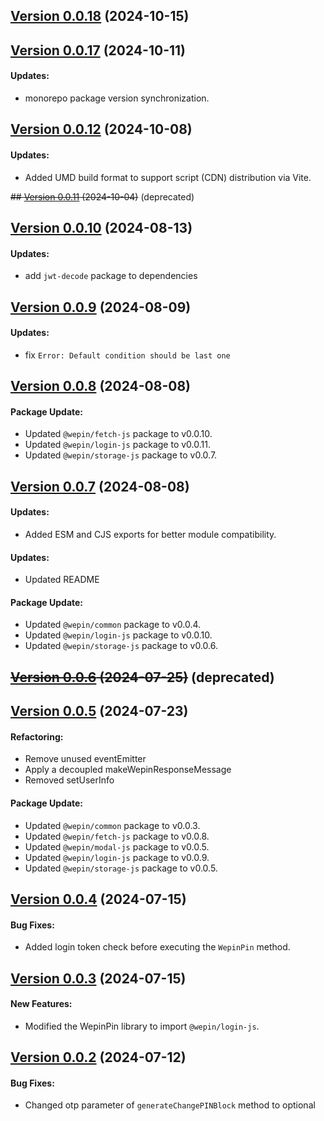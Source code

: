 ## [Version 0.0.18](https://www.npmjs.com/package/@wepin/pin-js/v/0.0.18) (2024-10-15)
## [Version 0.0.17](https://www.npmjs.com/package/@wepin/pin-js/v/0.0.17) (2024-10-11)

#### Updates:
  - monorepo package version synchronization.

## [Version 0.0.12](https://www.npmjs.com/package/@wepin/pin-js/v/0.0.12) (2024-10-08)

#### Updates:
  - Added UMD build format to support script (CDN) distribution via Vite.

~~## [Version 0.0.11](https://www.npmjs.com/package/@wepin/pin-js/v/0.0.11) (2024-10-04)~~ (deprecated)

## [Version 0.0.10](https://www.npmjs.com/package/@wepin/pin-js/v/0.0.10) (2024-08-13)

#### Updates:
  - add `jwt-decode` package to dependencies

## [Version 0.0.9](https://www.npmjs.com/package/@wepin/pin-js/v/0.0.9) (2024-08-09)

#### Updates:
  - fix `Error: Default condition should be last one`

## [Version 0.0.8](https://www.npmjs.com/package/@wepin/pin-js/v/0.0.8) (2024-08-08)

#### Package Update:
 - Updated `@wepin/fetch-js` package to v0.0.10.
 - Updated `@wepin/login-js` package to v0.0.11.
 - Updated `@wepin/storage-js` package to v0.0.7.

## [Version 0.0.7](https://www.npmjs.com/package/@wepin/pin-js/v/0.0.7) (2024-08-08)

#### Updates:
- Added ESM and CJS exports for better module compatibility.


#### Updates:
 - Updated README

#### Package Update:
 - Updated `@wepin/common` package to v0.0.4.
 - Updated `@wepin/login-js` package to v0.0.10.
 - Updated `@wepin/storage-js` package to v0.0.6.

## ~~[Version 0.0.6](https://www.npmjs.com/package/@wepin/pin-js/v/0.0.6) (2024-07-25)~~ (deprecated)


## [Version 0.0.5](https://www.npmjs.com/package/@wepin/pin-js/v/0.0.5) (2024-07-23)

#### Refactoring:
 - Remove unused eventEmitter
 - Apply a decoupled makeWepinResponseMessage
 - Removed setUserInfo

#### Package Update:
 - Updated `@wepin/common` package to v0.0.3.
 - Updated `@wepin/fetch-js` package to v0.0.8.
 - Updated `@wepin/modal-js` package to v0.0.5.
 - Updated `@wepin/login-js` package to v0.0.9.
 - Updated `@wepin/storage-js` package to v0.0.5.

## [Version 0.0.4](https://www.npmjs.com/package/@wepin/pin-js/v/0.0.4) (2024-07-15)

#### Bug Fixes:
 - Added login token check before executing the `WepinPin` method.
  
## [Version 0.0.3](https://www.npmjs.com/package/@wepin/pin-js/v/0.0.3) (2024-07-15)

#### New Features:
 - Modified the WepinPin library to import `@wepin/login-js`.
  
## [Version 0.0.2](https://www.npmjs.com/package/@wepin/pin-js/v/0.0.2) (2024-07-12)

#### Bug Fixes:

- Changed otp parameter of `generateChangePINBlock` method to optional